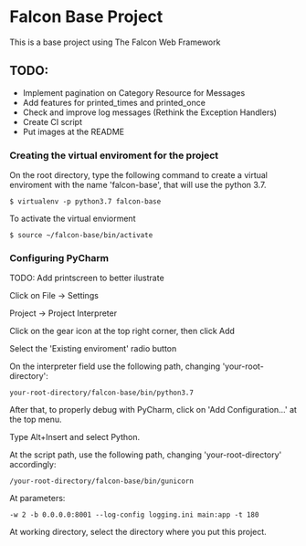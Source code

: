 # Falcon Base Project

This is a base project using The Falcon Web Framework

## TODO: 
* Implement pagination on Category Resource for Messages
* Add features for printed_times and printed_once
* Check and improve log messages (Rethink the Exception Handlers)
* Create CI script
* Put images at the README


### Creating the virtual enviroment for the project

On the root directory, type the following command to create a virtual enviroment with the name 'falcon-base', 
that will use the python 3.7.

`$ virtualenv -p python3.7 falcon-base`

To activate the virtual enviorment

`$ source ~/falcon-base/bin/activate`

### Configuring PyCharm
TODO: Add printscreen to better ilustrate

Click on File -> Settings 

Project -> Project Interpreter

Click on the gear icon at the top right corner, then click Add

Select the 'Existing enviroment' radio button

On the interpreter field use the following path, changing 'your-root-directory':

`your-root-directory/falcon-base/bin/python3.7`

After that, to properly debug with PyCharm, click on 'Add Configuration...' at the top menu.

Type Alt+Insert and select Python.

At the script path, use the following path, changing 'your-root-directory' accordingly:

`/your-root-directory/falcon-base/bin/gunicorn`

At parameters:

`-w 2 -b 0.0.0.0:8001 --log-config logging.ini main:app -t 180`

At working directory, select the directory where you put this project.